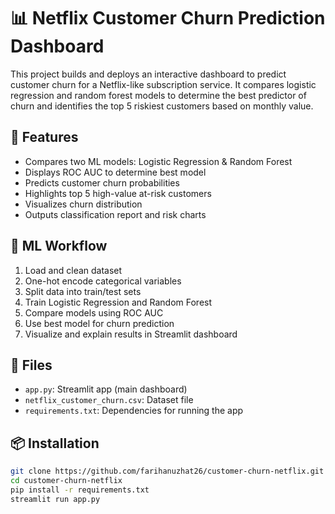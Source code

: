 # 📊 Netflix Customer Churn Prediction Dashboard

This project builds and deploys an interactive dashboard to predict customer churn for a Netflix-like subscription service. It compares logistic regression and random forest models to determine the best predictor of churn and identifies the top 5 riskiest customers based on monthly value.

## 🚀 Features

- Compares two ML models: Logistic Regression & Random Forest
- Displays ROC AUC to determine best model
- Predicts customer churn probabilities
- Highlights top 5 high-value at-risk customers
- Visualizes churn distribution
- Outputs classification report and risk charts

## 🧠 ML Workflow

1. Load and clean dataset
2. One-hot encode categorical variables
3. Split data into train/test sets
4. Train Logistic Regression and Random Forest
5. Compare models using ROC AUC
6. Use best model for churn prediction
7. Visualize and explain results in Streamlit dashboard

## 📁 Files

- `app.py`: Streamlit app (main dashboard)
- `netflix_customer_churn.csv`: Dataset file
- `requirements.txt`: Dependencies for running the app

## 📦 Installation

```bash
git clone https://github.com/farihanuzhat26/customer-churn-netflix.git
cd customer-churn-netflix
pip install -r requirements.txt
streamlit run app.py

